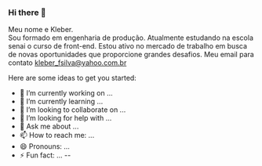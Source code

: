 ### Hi there 👋
Meu  nome  e Kleber.  
Sou  formado em engenharia de produção.
Atualmente estudando na escola senai o curso de front-end.
Estou ativo no mercado de trabalho em busca de novas oportunidades que proporcione grandes desafios.
Meu email para contato kleber_fsilva@yahoo.com.br

Here are some ideas to get you started:

- 🔭 I’m currently working on ...
- 🌱 I’m currently learning ...
- 👯 I’m looking to collaborate on ...
- 🤔 I’m looking for help with ...
- 💬 Ask me about ...
- 📫 How to reach me: ...
- 😄 Pronouns: ...
- ⚡ Fun fact: ...
--
